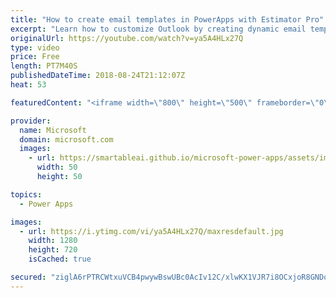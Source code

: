 ```yaml
---
title: "How to create email templates in PowerApps with Estimator Pro"
excerpt: "Learn how to customize Outlook by creating dynamic email templates in PowerApps with Estimator Pro. By using Estimator Pro, you can view the location and details of your customer appointments, build project estimates, and send the details to customers all within a single app.   Learn more: https://web.powerapps.com/home?sampleapp_preview=estimatorpro"
originalUrl: https://youtube.com/watch?v=ya5A4HLx27Q
type: video
price: Free
length: PT7M40S
publishedDateTime: 2018-08-24T21:12:07Z
heat: 53

featuredContent: "<iframe width=\"800\" height=\"500\" frameborder=\"0\" src=\"https://www.youtube.com/embed/ya5A4HLx27Q\" allow=\"accelerometer; autoplay; encrypted-media; gyroscope; picture-in-picture\" allowfullscreen></iframe>"

provider:
  name: Microsoft
  domain: microsoft.com
  images:
    - url: https://smartableai.github.io/microsoft-power-apps/assets/images/organizations/microsoft.com-50x50.jpg
      width: 50
      height: 50

topics:
  - Power Apps

images:
  - url: https://i.ytimg.com/vi/ya5A4HLx27Q/maxresdefault.jpg
    width: 1280
    height: 720
    isCached: true

secured: "ziglA6rPTRCWtxuVCB4pwywBswUBc0AcIv12C/xlwKX1VJR7i8OCxjoR8GNDoqaIZBGQ6ay7s1G6tLMA2E8w5kmfbIQ3hQIYKA8gqcHNsJQfoKpsGZiU1IunKPpNSwWMMmQ/J/vDK12gs65Qw3tpgbSNLdtmlW3CMy5/PDX4hUHV/mF8Qsl1zmzDYMJTQuxwkZxEZ/4eEwFBWhcnpswgagmn4vvToPrRU04zkhHD/HCLeWu99FjRUgFa728chsbyj6DSn1yOf2OqS8SiA6W2xuzoEF//2QgvyQvdnby4/0JobzJ3+U38RdIGQGUWLQ9dfdMgy/Oz0Zm7d8bD1l7mA3aKOWkTN0cljI9p90xkncxCp4vlllee4XkytMPAg1EuVSV+1ngnsMleOCKoOKN+ft42tZXRR1MJ83GBS2n+Od0=;5QRtiw2km+XuprNF1GII7g=="
---
```


